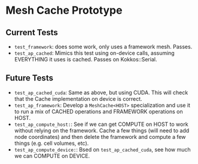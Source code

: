 # Mesh Cache Prototype

## Current Tests

* `test_framework`: does some work, only uses a framework mesh.  Passes.
* `test_ap_cached`: Mimics this test using on-device calls, assuming EVERYTHING it uses is cached.  Passes on Kokkos::Serial.

## Future Tests
* `test_ap_cached_cuda`: Same as above, but using CUDA.  This will check that the Cache implementation on device is correct.
* `test_ap_framework`: Develop a `MeshCache<HOST>` specialization and use it to run a mix of CACHED operations and FRAMEWORK operations on HOST.
* `test_ap_compute_host:`: See if we can get COMPUTE on HOST to work without relying on the framework.  Cache a few things (will need to add node coordinates) and then delete the framework and compute a few things (e.g. cell volumes, etc).
* `test_ap_compute_device:`: Bsed on `test_ap_cached_cuda`, see how much we can COMPUTE on DEVICE.
